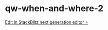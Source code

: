 # qw-when-and-where-2

[Edit in StackBlitz next generation editor ⚡️](https://stackblitz.com/~/github.com/amithcabraal/qw-when-and-where-2)